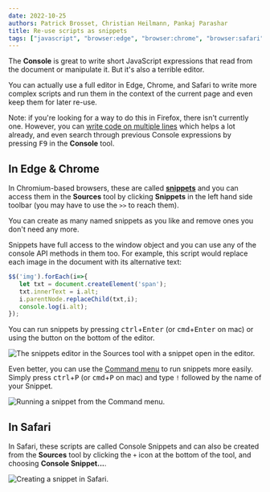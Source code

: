 ```yaml
---
date: 2022-10-25
authors: Patrick Brosset, Christian Heilmann, Pankaj Parashar
title: Re-use scripts as snippets
tags: ["javascript", "browser:edge", "browser:chrome", "browser:safari"]
---
```

The **Console** is great to write short JavaScript expressions that read from the document or manipulate it. But it's also a terrible editor.

You can actually use a full editor in Edge, Chrome, and Safari to write more complex scripts and run them in the context of the current page and even keep them for later re-use.

Note: if you're looking for a way to do this in Firefox, there isn't currently one. However, you can [write code on multiple lines](./multi-line-console.md) which helps a lot already, and even search through previous Console expressions by pressing <kbd>F9</kbd> in the **Console** tool.

## In Edge & Chrome

In Chromium-based browsers, these are called [**snippets**](https://docs.microsoft.com/microsoft-edge/devtools-guide-chromium/javascript/snippets) and you can access them in the **Sources** tool by clicking **Snippets** in the left hand side toolbar (you may have to use the `>>` to reach them).

You can create as many named snippets as you like and remove ones you don't need any more.

Snippets have full access to the window object and you can use any of the console API methods in them too. For example, this script would replace each image in the document with its alternative text:

```javascript
$$('img').forEach(i=>{
   let txt = document.createElement('span');
   txt.innerText = i.alt;
   i.parentNode.replaceChild(txt,i);
   console.log(i.alt);
});
```

You can run snippets by pressing <kbd>ctrl</kbd>+<kbd>Enter</kbd> (or <kbd>cmd</kbd>+<kbd>Enter</kbd> on mac) or using the button on the bottom of the editor.

![The snippets editor in the Sources tool with a snippet open in the editor.](../../assets/img/use-scripts-as-snippets-1.png)

Even better, you can use the [Command menu](./execute-commands.md) to run snippets more easily. Simply press <kbd>ctrl</kbd>+<kbd>P</kbd> (or <kbd>cmd</kbd>+<kbd>P</kbd> on mac) and type `!` followed by the name of your Snippet.

![Running a snippet from the Command menu.](../../assets/img/use-scripts-as-snippets-2.gif)

## In Safari

In Safari, these scripts are called Console Snippets and can also be created from the **Sources** tool by clicking the `+` icon at the bottom of the tool, and choosing **Console Snippet...**.

![Creating a snippet in Safari.](../../assets/img/use-scripts-as-snippets-3.gif)
